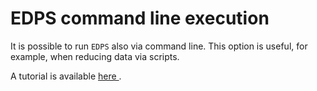# EDPS command line execution

It is possible to run `EDPS` also via command line. This option is useful, for example, when reducing data via scripts.

A tutorial is available <a href="https://ftp.eso.org/pub/dfs/pipelines/libraries/edps/edps_tutorial_0.9.5.pdf">here </a>.
